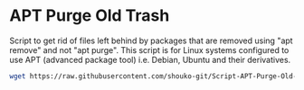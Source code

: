 # APT Purge Old Trash
Script to get rid of files left behind by packages that are removed using "apt remove" and not "apt purge". This script is for Linux systems configured to use APT (advanced package tool) i.e. Debian, Ubuntu and their derivatives.
```sh
wget https://raw.githubusercontent.com/shouko-git/Script-APT-Purge-Old-Trash/master/remove-residual-package-files.sh && chmod +x remove-residual-package-files.sh && ./remove-residual-package-files.sh
   ```
